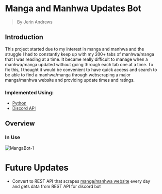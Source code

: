 # Manga and Manhwa Updates Bot
> By Jerin Andrews

## Introduction
This project started due to my interest in manga and manhwa and the struggle I had to constantly keep up with my 200+ tabs of manhwa/manga that I was reading at a time. It became really difficult to manage when a manhwa/manga updated without going through each tab one at a time. To fix this, I thought it would be convenient to have quick access and search to be able to find a manhwa/manga through webscraping a major manga/manhwa website and providing update times and ratings. 

### Implemented Using:
+ [Python](https://www.python.org/doc/)
+ [Discord API](https://discord.com/developers/docs/reference)


## Overview
### In Use
![MangaBot-1](https://github.com/user-attachments/assets/05cb1a48-7e93-485d-905a-509c50bdbfc1)

# Future Updates
+ Convert to REST API that scrapes [manga/manhwa website](https://www.mangaupdates.com/) every day and gets data from REST API for discord bot
